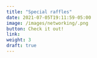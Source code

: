 ```yaml
---
title: "Special raffles"
date: 2021-07-05T19:11:59-05:00
image: /images/networking/.png
button: Check it out!
link:
weight: 3
draft: true
---
```


